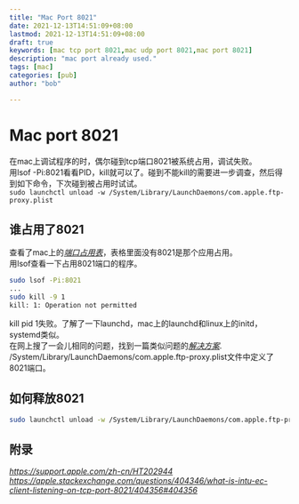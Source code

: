 ```yaml
---
title: "Mac Port 8021"
date: 2021-12-13T14:51:09+08:00
lastmod: 2021-12-13T14:51:09+08:00
draft: true
keywords: [mac tcp port 8021,mac udp port 8021,mac port 8021]
description: "mac port already used."
tags: [mac]
categories: [pub]
author: "bob"

---
```


<!--more-->
# Mac port 8021

在mac上调试程序的时，偶尔碰到tcp端口8021被系统占用，调试失败。  
用lsof -Pi:8021看看PID，kill就可以了。碰到不能kill的需要进一步调查，然后得到如下命令，下次碰到被占用时试试。  
`sudo launchctl unload -w /System/Library/LaunchDaemons/com.apple.ftp-proxy.plist`

## 谁占用了8021

查看了mac上的[*端口占用表*](https://support.apple.com/zh-cn/HT202944 "Apple 软件产品使用的 TCP 和 UDP 端口")，表格里面没有8021是那个应用占用。  
用lsof查看一下占用8021端口的程序。

```zsh
sudo lsof -Pi:8021
...
sudo kill -9 1
kill: 1: Operation not permitted

```

kill pid 1失败。了解了一下launchd，mac上的launchd和linux上的initd，systemd类似。  
在网上搜了一会儿相同的问题，找到一篇类似问题的[*解决方案*](<https://apple.stackexchange.com/questions/404346/what-is-intu-ec-client-listening-on-tcp-port-8021/404356#404356> "What is `intu-ec-client` listening on TCP port 8021?").  
/System/Library/LaunchDaemons/com.apple.ftp-proxy.plist文件中定义了8021端口。

## 如何释放8021

```zsh
sudo launchctl unload -w /System/Library/LaunchDaemons/com.apple.ftp-proxy.plist
```

## 附录

*<https://support.apple.com/zh-cn/HT202944>*  
*<https://apple.stackexchange.com/questions/404346/what-is-intu-ec-client-listening-on-tcp-port-8021/404356#404356>*
